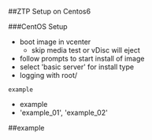 ##ZTP Setup on Centos6

###CentOS Setup
* boot image in vcenter
  * skip media test or vDisc will eject
* follow prompts to start install of image
* select 'basic server' for install type
* logging with root\/<password setup in boot>














``` example ```
* example
* 'example_01', 'example_02'


##example

